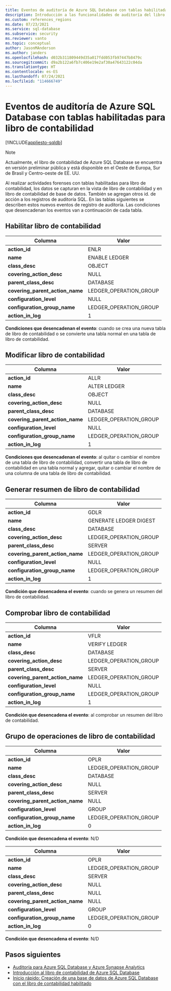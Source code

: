 ```yaml
---
title: Eventos de auditoría de Azure SQL Database con tablas habilitadas para libro de contabilidad
description: Introducción a las funcionalidades de auditoría del libro de contabilidad de Azure SQL Database
ms.custom: references_regions
ms.date: 07/23/2021
ms.service: sql-database
ms.subservice: security
ms.reviewer: vanto
ms.topic: conceptual
author: JasonMAnderson
ms.author: janders
ms.openlocfilehash: d032b311809449d35a017fdd053fb97447b8479c
ms.sourcegitcommit: d9a2b122a6fb7c406e19e2af30a47643122c04da
ms.translationtype: HT
ms.contentlocale: es-ES
ms.lasthandoff: 07/24/2021
ms.locfileid: "114666749"
---
```

# <a name="azure-sql-database-audit-events-with-ledger-enabled-tables"></a>Eventos de auditoría de Azure SQL Database con tablas habilitadas para libro de contabilidad

[!INCLUDE[appliesto-sqldb](../includes/appliesto-sqldb.md)]

> [!NOTE]
> Actualmente, el libro de contabilidad de Azure SQL Database se encuentra en versión preliminar pública y está disponible en el Oeste de Europa, Sur de Brasil y Centro-oeste de EE. UU.

Al realizar actividades forenses con tablas habilitadas para libro de contabilidad, los datos se capturan en la vista de libro de contabilidad y en libro de contabilidad de base de datos. También se agregan otros id. de acción a los registros de auditoría SQL. En las tablas siguientes se describen estos nuevos eventos de registro de auditoría. Las condiciones que desencadenan los eventos van a continuación de cada tabla.

## <a name="enable-ledger"></a>Habilitar libro de contabilidad

| Columna | Valor |
|--|--|
| **action_id** | ENLR |
| **name** | ENABLE LEDGER  |
| **class_desc** | OBJECT |
| **covering_action_desc** | NULL |
| **parent_class_desc** | DATABASE |
| **covering_parent_action_name** | LEDGER_OPERATION_GROUP |
| **configuration_level** | NULL |
| **configuration_group_name** | LEDGER_OPERATION_GROUP |
| **action_in_log** | 1 |

**Condiciones que desencadenan el evento**: cuando se crea una nueva tabla de libro de contabilidad o se convierte una tabla normal en una tabla de libro de contabilidad.

## <a name="alter-ledger"></a>Modificar libro de contabilidad

| Columna | Valor |
|--|--|
| **action_id** | ALLR |
| **name** | ALTER LEDGER |
| **class_desc** | OBJECT |
| **covering_action_desc** | NULL |
| **parent_class_desc** | DATABASE |
| **covering_parent_action_name** | LEDGER_OPERATION_GROUP |
| **configuration_level** | NULL |
| **configuration_group_name** | LEDGER_OPERATION_GROUP |
| **action_in_log** | 1 |

**Condiciones que desencadenan el evento**: al quitar o cambiar el nombre de una tabla de libro de contabilidad, convertir una tabla de libro de contabilidad en una tabla normal y agregar, quitar o cambiar el nombre de una columna de una tabla de libro de contabilidad.


## <a name="generate-ledger-digest"></a>Generar resumen de libro de contabilidad

| Columna | Valor |
|--|--|
| **action_id** | GDLR |
| **name** | GENERATE LEDGER DIGEST |
| **class_desc** | DATABASE |
| **covering_action_desc** | LEDGER_OPERATION_GROUP |
| **parent_class_desc** | SERVER |
| **covering_parent_action_name** | LEDGER_OPERATION_GROUP |
| **configuration_level** | NULL |
| **configuration_group_name** | LEDGER_OPERATION_GROUP  |
| **action_in_log** | 1 |

**Condición que desencadena el evento**: cuando se genera un resumen del libro de contabilidad.

## <a name="verify-ledger"></a>Comprobar libro de contabilidad

| Columna | Valor |
|--|--|
| **action_id** | VFLR |
| **name** | VERIFY LEDGER |
| **class_desc** | DATABASE |
| **covering_action_desc** | LEDGER_OPERATION_GROUP |
| **parent_class_desc** | SERVER |
| **covering_parent_action_name** | LEDGER_OPERATION_GROUP |
| **configuration_level** | NULL |
| **configuration_group_name** | LEDGER_OPERATION_GROUP |
| **action_in_log** | 1 |

**Condición que desencadena el evento**: al comprobar un resumen del libro de contabilidad.

## <a name="ledger-operation-group"></a>Grupo de operaciones de libro de contabilidad

| Columna | Valor |
|--|--|
| **action_id** | OPLR |
| **name** | LEDGER_OPERATION_GROUP |
| **class_desc** | DATABASE |
| **covering_action_desc** | NULL |
| **parent_class_desc** | SERVER |
| **covering_parent_action_name** | NULL |
| **configuration_level** | GROUP |
| **configuration_group_name** | LEDGER_OPERATION_GROUP |
| **action_in_log** | 0 |

**Condición que desencadena el evento**: N/D

| Columna | Valor |
|--|--|
| **action_id** | OPLR |
| **name** | LEDGER_OPERATION_GROUP |
| **class_desc** | SERVER |
| **covering_action_desc** | NULL |
| **parent_class_desc** | NULL |
| **covering_parent_action_name** | NULL |
| **configuration_level** | GROUP |
| **configuration_group_name** | LEDGER_OPERATION_GROUP |
| **action_in_log** | 0 |

**Condición que desencadena el evento**: N/D 

## <a name="next-steps"></a>Pasos siguientes

- [Auditoría para Azure SQL Database y Azure Synapse Analytics](auditing-overview.md)
- [Introducción al libro de contabilidad de Azure SQL Database](ledger-overview.md)
- [Inicio rápido: Creación de una base de datos de Azure SQL Database con el libro de contabilidad habilitado](ledger-create-a-single-database-with-ledger-enabled.md)
